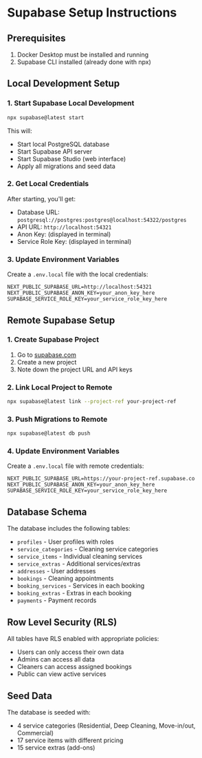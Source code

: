# Supabase Setup Instructions

## Prerequisites
1. Docker Desktop must be installed and running
2. Supabase CLI installed (already done with npx)

## Local Development Setup

### 1. Start Supabase Local Development
```bash
npx supabase@latest start
```

This will:
- Start local PostgreSQL database
- Start Supabase API server
- Start Supabase Studio (web interface)
- Apply all migrations and seed data

### 2. Get Local Credentials
After starting, you'll get:
- Database URL: `postgresql://postgres:postgres@localhost:54322/postgres`
- API URL: `http://localhost:54321`
- Anon Key: (displayed in terminal)
- Service Role Key: (displayed in terminal)

### 3. Update Environment Variables
Create a `.env.local` file with the local credentials:
```env
NEXT_PUBLIC_SUPABASE_URL=http://localhost:54321
NEXT_PUBLIC_SUPABASE_ANON_KEY=your_anon_key_here
SUPABASE_SERVICE_ROLE_KEY=your_service_role_key_here
```

## Remote Supabase Setup

### 1. Create Supabase Project
1. Go to [supabase.com](https://supabase.com)
2. Create a new project
3. Note down the project URL and API keys

### 2. Link Local Project to Remote
```bash
npx supabase@latest link --project-ref your-project-ref
```

### 3. Push Migrations to Remote
```bash
npx supabase@latest db push
```

### 4. Update Environment Variables
Create a `.env.local` file with remote credentials:
```env
NEXT_PUBLIC_SUPABASE_URL=https://your-project-ref.supabase.co
NEXT_PUBLIC_SUPABASE_ANON_KEY=your_anon_key_here
SUPABASE_SERVICE_ROLE_KEY=your_service_role_key_here
```

## Database Schema

The database includes the following tables:
- `profiles` - User profiles with roles
- `service_categories` - Cleaning service categories
- `service_items` - Individual cleaning services
- `service_extras` - Additional services/extras
- `addresses` - User addresses
- `bookings` - Cleaning appointments
- `booking_services` - Services in each booking
- `booking_extras` - Extras in each booking
- `payments` - Payment records

## Row Level Security (RLS)

All tables have RLS enabled with appropriate policies:
- Users can only access their own data
- Admins can access all data
- Cleaners can access assigned bookings
- Public can view active services

## Seed Data

The database is seeded with:
- 4 service categories (Residential, Deep Cleaning, Move-in/out, Commercial)
- 17 service items with different pricing
- 15 service extras (add-ons)
